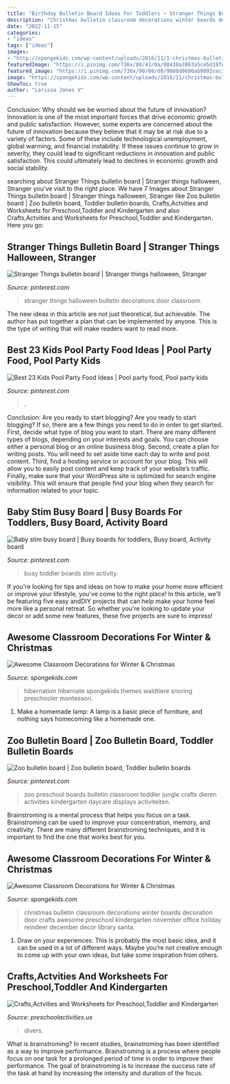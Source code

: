 ```yaml
---
title: "Birthday Bulletin Board Ideas For Toddlers ~ Stranger Things Bulletin Board"
description: "Christmas bulletin classroom decorations winter boards decoration door crafts awesome preschool kindergarten november office holiday reindeer december decor library santa"
date: "2022-11-15"
categories:
- "ideas"
tags: ["ideas"]
images:
- "http://spongekids.com/wp-content/uploads/2016/11/1-christmas-bulletin-board-ideas-thumb.jpg"
featuredImage: "https://i.pinimg.com/736x/88/43/0a/88430a3863a5ce5d19fe8d5b65c8b28e.jpg"
featured_image: "https://i.pinimg.com/736x/90/08/d0/9008d0680ab9892cec12681061dee396.jpg"
image: "https://spongekids.com/wp-content/uploads/2016/11/christmas-bulletin-board/20-christmas-bulletin-board-ideas.jpg"
ShowToc: true
author: "Larissa Jones V"
---
```



Conclusion: Why should we be worried about the future of innovation?
Innovation is one of the most important forces that drive economic growth and public satisfaction. However, some experts are concerned about the future of innovation because they believe that it may be at risk due to a variety of factors. Some of these include technological unemployment, global warming, and financial instability. If these issues continue to grow in severity, they could lead to significant reductions in innovation and public satisfaction. This could ultimately lead to declines in economic growth and social stability.

	

		
searching about Stranger Things bulletin board | Stranger things halloween, Stranger you've visit to the right place. We have 7 Images about Stranger Things bulletin board | Stranger things halloween, Stranger like Zoo bulletin board | Zoo bulletin board, Toddler bulletin boards, Crafts,Actvities and Worksheets for Preschool,Toddler and Kindergarten and also Crafts,Actvities and Worksheets for Preschool,Toddler and Kindergarten. Here you go:
		
    
## Stranger Things Bulletin Board | Stranger Things Halloween, Stranger

<img loading=lazy src="https://i.pinimg.com/736x/90/08/d0/9008d0680ab9892cec12681061dee396.jpg" onerror="this.onerror=null;this.src='https://tse3.mm.bing.net/th?id=OIP.LkP9yKWQkWlvgfv4D3nIewHaJ3&amp;pid=15.1';" alt="Stranger Things bulletin board | Stranger things halloween, Stranger">

_Source: pinterest.com_

>stranger things halloween bulletin decorations door classroom. 

	

The new ideas in this article are not just theoretical, but achievable. The author has put together a plan that can be implemented by anyone. This is the type of writing that will make readers want to read more.

    
## Best 23 Kids Pool Party Food Ideas | Pool Party Food, Pool Party Kids

<img loading=lazy src="https://i.pinimg.com/736x/88/43/0a/88430a3863a5ce5d19fe8d5b65c8b28e.jpg" onerror="this.onerror=null;this.src='https://tse2.mm.bing.net/th?id=OIP.QEeLtjpZ7EsHM3kitgGNCgHaO0&amp;pid=15.1';" alt="Best 23 Kids Pool Party Food Ideas | Pool party food, Pool party kids">

_Source: pinterest.com_

>. 

	

Conclusion: Are you ready to start blogging?
Are you ready to start blogging? If so, there are a few things you need to do in order to get started. First, decide what type of blog you want to start. There are many different types of blogs, depending on your interests and goals. You can choose either a personal blog or an online business blog. Second, create a plan for writing posts. You will need to set aside time each day to write and post content. Third, find a hosting service or account for your blog. This will allow you to easily post content and keep track of your website’s traffic. Finally, make sure that your WordPress site is optimized for search engine visibility. This will ensure that people find your blog when they search for information related to your topic.

    
## Baby Stim Busy Board | Busy Boards For Toddlers, Busy Board, Activity Board

<img loading=lazy src="https://i.pinimg.com/736x/0e/51/ac/0e51acca7021e0d4e6b9b207ac7bffde--toddler-busy-board-toddler-play.jpg" onerror="this.onerror=null;this.src='https://tse1.mm.bing.net/th?id=OIP.MTHcqNd8brck9ElaSFSJygHaJ6&amp;pid=15.1';" alt="Baby stim busy board | Busy boards for toddlers, Busy board, Activity board">

_Source: pinterest.com_

>busy toddler boards stim activity. 

	

If you're looking for tips and ideas on how to make your home more efficient or improve your lifestyle, you've come to the right place! In this article, we'll be featuring five easy andDIY projects that can help make your home feel more like a personal retreat. So whether you're looking to update your decor or add some new features, these five projects are sure to impress!

    
## Awesome Classroom Decorations For Winter &amp; Christmas

<img loading=lazy src="https://spongekids.com/wp-content/uploads/2016/11/christmas-bulletin-board/20-christmas-bulletin-board-ideas.jpg" onerror="this.onerror=null;this.src='https://tse1.mm.bing.net/th?id=OIP.DD_WEXMKLKaHmffS4ZytEwAAAA&amp;pid=15.1';" alt="Awesome Classroom Decorations for Winter &amp; Christmas">

_Source: spongekids.com_

>hibernation hibernate spongekids themes waldtiere snoring preschooler montessori. 

	

1. Make a homemade lamp: A lamp is a basic piece of furniture, and nothing says homecoming like a homemade one.

    
## Zoo Bulletin Board | Zoo Bulletin Board, Toddler Bulletin Boards

<img loading=lazy src="https://i.pinimg.com/736x/16/84/09/168409566d59cab900351d5efe566310--zoo-preschool-preschool-boards.jpg" onerror="this.onerror=null;this.src='https://tse1.mm.bing.net/th?id=OIP.mFzy77m8YIxu7N-b5gDhxwHaKG&amp;pid=15.1';" alt="Zoo bulletin board | Zoo bulletin board, Toddler bulletin boards">

_Source: pinterest.com_

>zoo preschool boards bulletin classroom toddler jungle crafts dieren activities kindergarten daycare displays activiteiten. 

	

Brainstroming is a mental process that helps you focus on a task. Brainstroming can be used to improve your concentration, memory, and creativity. There are many different brainstroming techniques, and it is important to find the one that works best for you.

    
## Awesome Classroom Decorations For Winter &amp; Christmas

<img loading=lazy src="http://spongekids.com/wp-content/uploads/2016/11/1-christmas-bulletin-board-ideas-thumb.jpg" onerror="this.onerror=null;this.src='https://tse4.mm.bing.net/th?id=OIP.1HnqEbdO0079Kp5W_cLmEQHaHa&amp;pid=15.1';" alt="Awesome Classroom Decorations for Winter &amp; Christmas">

_Source: spongekids.com_

>christmas bulletin classroom decorations winter boards decoration door crafts awesome preschool kindergarten november office holiday reindeer december decor library santa. 

	

1. Draw on your experiences: This is probably the most basic idea, and it can be used in a lot of different ways. Maybe you’re not creative enough to come up with your own ideas, but take some inspiration from others.

    
## Crafts,Actvities And Worksheets For Preschool,Toddler And Kindergarten

<img loading=lazy src="https://www.preschoolactivities.us/wp-content/uploads/2015/01/Under-the-sea-themed-bulletin-board.jpg" onerror="this.onerror=null;this.src='https://tse4.mm.bing.net/th?id=OIP.B_c0Z1sjPrVNZk2ngGBczwHaJ3&amp;pid=15.1';" alt="Crafts,Actvities and Worksheets for Preschool,Toddler and Kindergarten">

_Source: preschoolactivities.us_

>divers. 

	

What is brainstroming?
In recent studies, brainstroming has been identified as a way to improve performance. Brainstroming is a process where people focus on one task for a prolonged period of time in order to improve their performance. The goal of brainstroming is to increase the success rate of the task at hand by increasing the intensity and duration of the focus.

